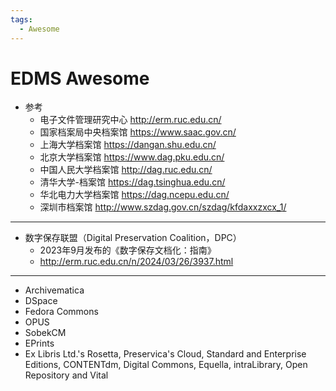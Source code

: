```yaml
---
tags:
  - Awesome
---
```


# EDMS Awesome

- 参考
  - 电子文件管理研究中心 http://erm.ruc.edu.cn/
  - 国家档案局中央档案馆 https://www.saac.gov.cn/
  - 上海大学档案馆 https://dangan.shu.edu.cn/
  - 北京大学档案馆 https://www.dag.pku.edu.cn/
  - 中国人民大学档案馆 http://dag.ruc.edu.cn/
  - 清华大学-档案馆 https://dag.tsinghua.edu.cn/
  - 华北电力大学档案馆 https://dag.ncepu.edu.cn/
  - 深圳市档案馆 http://www.szdag.gov.cn/szdag/kfdaxxzxcx_1/

---

- 数字保存联盟（Digital Preservation Coalition，DPC）
  - 2023年9月发布的《数字保存文档化：指南》
  - http://erm.ruc.edu.cn/n/2024/03/26/3937.html

---

- Archivematica
- DSpace
- Fedora Commons
- OPUS
- SobekCM
- EPrints
- Ex Libris Ltd.'s Rosetta, Preservica's Cloud, Standard and Enterprise Editions, CONTENTdm, Digital Commons, Equella, intraLibrary, Open Repository and Vital

